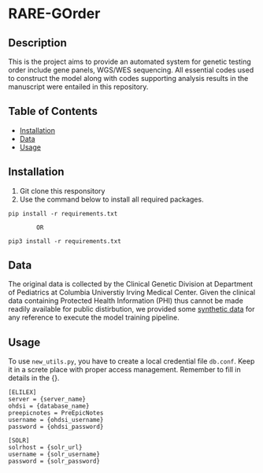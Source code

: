 # RARE-GOrder

## Description
This is the project aims to provide an automated system for genetic testing order include gene panels, WGS/WES sequencing. All essential codes used to construct the model along with codes supporting analysis results in the manuscript were entailed in this repository.


## Table of Contents

- [Installation](#installation)
- [Data](#data)
- [Usage](#useage)

## Installation
1. Git clone this responsitory
2. Use the command below to install all required packages. 
```
pip install -r requirements.txt

        OR

pip3 install -r requirements.txt
```

## Data

The original data is collected by the Clinical Genetic Division at Department of Pediatrics at Columbia Universtiy Irving Medical Center. Given the clinical data containing Protected Health Information (PHI) thus cannot be made readily available for public distirbution, we provided some [synthetic data](data_preprocessing/demo_data) for any reference to execute the model training pipeline.


## Usage
To use `new_utils.py`, you have to create a local credential file `db.conf`. Keep it in a screte place with proper access management. Remember to fill in details in the {}.
```
[ELILEX]
server = {server_name}
ohdsi = {database_name}
preepicnotes = PreEpicNotes
username = {ohdsi_username}
password = {ohdsi_password}

[SOLR]
solrhost = {solr_url}
username = {solr_username}
password = {solr_password}
```



